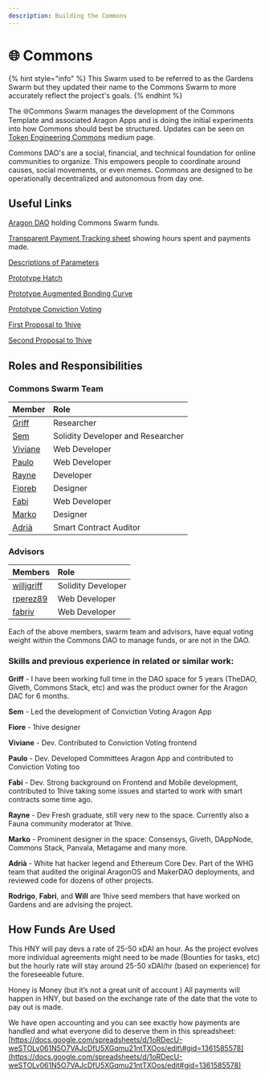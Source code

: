 ```yaml
---
description: Building the Commons
---
```


# 🌐 Commons

{% hint style="info" %}
This Swarm used to be referred to as the Gardens Swarm but they updated their name to the Commons Swarm to more accurately reflect the project's goals.
{% endhint %}

The 🌐Commons Swarm manages the development of the Commons Template and associated Aragon Apps and is doing the initial experiments into how Commons should best be structured. Updates can be seen on [Token Engineering Commons](https://tecommons.medium.com/) medium page.

Commons DAO's are a social, financial, and technical foundation for online communities to organize. This empowers people to coordinate around causes, social movements, or even memes. Commons are designed to be operationally decentralized and autonomous from day one.

## Useful Links

[Aragon DAO](https://aragon.1hive.org/#/gardensswarm/) holding Commons Swarm funds.

[Transparent Payment Tracking sheet](https://docs.google.com/spreadsheets/d/1oRDecU-weSTOLv061N5O7VAJcDfU5XGqmu21ntTXOos/edit#gid=1361585578%20) showing hours spent and payments made.

[Descriptions of Parameters](https://forum.tecommons.org/c/Token-talk-anything-about-the-TEC-token-such-as-issuance-and-hatches/9)

[Prototype Hatch](https://hatch.tecommons.org/)

[Prototype Augmented Bonding Curve](https://convert.tecommons.org/)

[Prototype Conviction Voting ](https://gov.tecommons.org/#/)

[First Proposal to 1hive](https://forum.1hive.org/t/bootstrapping-the-1hive-gardens-swarm-dao/1159)

[Second Proposal to 1hive](https://forum.1hive.org/t/continued-progress-on-the-gardens-swarm/1782)

## Roles and Responsibilities

### Commons Swarm Team

| Member | Role |
| :--- | :--- |
| [Griff](https://github.com/griffgreen) | Researcher |
| [Sem](https://github.com/sembrestels) | Solidity Developer and Researcher |
| [Viviane](https://github.com/vivianedias) | Web Developer |
| [Paulo](https://github.com/pjcolombo) | Web Developer |
| [Rayne](https://github.com/anthonyoliai) | Developer |
| [Fioreb](https://forum.1hive.org/u/fioreb) | Designer |
| [Fabi](https://github.com/famole/) | Web Developer |
| [Marko](https://github.com/markoprljic) | Designer |
| [Adrià](https://adria0.github.io/cv/) | Smart Contract Auditor |

### Advisors

| Members | Role |
| :--- | :--- |
| [willjgriff](https://github.com/willjgriff) | Solidity Developer |
| [rperez89](https://github.com/rperez89) | Web Developer |
| [fabriv](https://github.com/fabriziovigevani) | Web Developer |

Each of the above members, swarm team and advisors, have equal voting weight within the Commons DAO to manage funds, or are not in the DAO.

### Skills and previous experience in related or similar work:

**Griff** - I have been working full time in the DAO space for 5 years \(TheDAO, Giveth, Commons Stack, etc\) and was the product owner for the Aragon DAC for 6 months.

**Sem** - Led the development of Conviction Voting Aragon App

**Fiore** - 1hive designer

**Viviane** - Dev. Contributed to Conviction Voting frontend

**Paulo** - Dev. Developed Committees Aragon App and contributed to Conviction Voting too

**Fabi** - Dev. Strong background on Frontend and Mobile development, contributed to 1hive taking some issues and started to work with smart contracts some time ago.

**Rayne** - Dev Fresh graduate, still very new to the space. Currently also a Fauna community moderator at 1hive.

**Marko** - Prominent designer in the space: Consensys, Giveth, DAppNode, Commons Stack, Panvala, Metagame and many more.

**Adrià** - White hat hacker legend and Ethereum Core Dev. Part of the WHG team that audited the original AragonOS and MakerDAO deployments, and reviewed code for dozens of other projects.

**Rodrigo**, **Fabri**, and **Will** are 1hive seed members that have worked on Gardens and are advising the project.

## How Funds Are Used

This HNY will pay devs a rate of 25-50 xDAI an hour. As the project evolves more individual agreements might need to be made \(Bounties for tasks, etc\) but the hourly rate will stay around 25-50 xDAI/hr \(based on experience\) for the foreseeable future.

Honey is Money \(but it’s not a great unit of account \) All payments will happen in HNY, but based on the exchange rate of the date that the vote to pay out is made.

We have open accounting and you can see exactly how payments are handled and what everyone did to deserve them in this spreadsheet: [https://docs.google.com/spreadsheets/d/1oRDecU-weSTOLv061N5O7VAJcDfU5XGqmu21ntTXOos/edit\#gid=1361585578](https://docs.google.com/spreadsheets/d/1oRDecU-weSTOLv061N5O7VAJcDfU5XGqmu21ntTXOos/edit#gid=1361585578)

